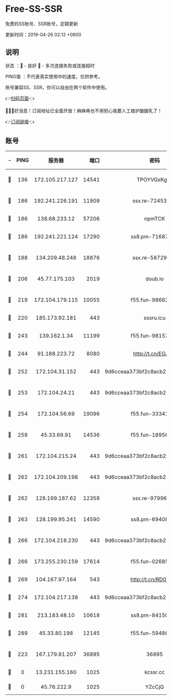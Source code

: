 # Free-SS-SSR

免费的SS账号、SSR账号，定期更新

更新时间：2019-04-26 02:12 +0800

## 说明

状态     ：🙂 - 良好 🙁 - 多次连接失败或连接超时

PING值   ：不代表真实使用中的速度，仅供参考。

账号兼容SS、SSR，你可以自由在两个软件中使用。

👉[扫码页面](https://liesauer.github.io/Free-SS-SSR/)👈

🎉🎉🎉好消息！订阅地址已全面开放！麻麻再也不用担心我要人工维护酸酸乳了！

👉[订阅链接](https://www.liesauer.net/yogurt/subscribe?ACCESS_TOKEN=DAYxR3mMaZAsaqUb)👈

## 账号

|-|PING|服务器|端口|密码|加密方式|区域|
|:----:|:----:|:-----:|-----:|:----:|:----:|:----:|
|🙂|136|172.105.217.127|14541|TPOYVGxKglpi|aes-256-cfb|JP|
|🙂|186|192.241.226.191|11909|ssx.re-72453562|aes-256-cfb|US|
|🙂|186|138.68.233.12|57206|npmTCK|rc4-md5|US|
|🙂|186|192.241.221.124|17290|ss8.pm-71687354|aes-256-cfb|US|
|🙂|188|134.209.48.248|18876|ssx.re-58729794|aes-256-cfb|US|
|🙂|206|45.77.175.103|2019|doub.io|aes-128-ctr|SG|
|🙂|219|172.104.179.115|10055|f55.fun-98662025|aes-256-cfb|SG|
|🙂|220|185.173.92.181|443|sssru.icu|rc4-md5|RU|
|🙂|243|139.162.1.34|11199|f55.fun-98157787|aes-256-cfb|SG|
|🙂|244|91.188.223.72|8080|http://t.cn/EGJIyrl|rc4-md5|RU|
|🙂|252|172.104.31.152|443|9d6cceaa373bf2c8acb22e60b6a58be6|aes-256-cfb|US|
|🙂|253|172.104.24.21|443|9d6cceaa373bf2c8acb22e60b6a58be6|aes-256-cfb|US|
|🙂|254|172.104.56.69|19096|f55.fun-33341026|aes-256-cfb|SG|
|🙂|258|45.33.69.91|14536|f55.fun-18956285|aes-256-cfb|US|
|🙂|261|172.104.215.24|443|9d6cceaa373bf2c8acb22e60b6a58be6|aes-256-cfb|US|
|🙂|262|172.104.209.198|443|9d6cceaa373bf2c8acb22e60b6a58be6|aes-256-cfb|US|
|🙂|262|128.199.187.62|12358|ssx.re-97996719|aes-256-cfb|SG|
|🙂|263|128.199.95.241|14590|ss8.pm-69408137|aes-256-cfb|SG|
|🙂|266|172.104.218.230|443|9d6cceaa373bf2c8acb22e60b6a58be6|aes-256-cfb|US|
|🙂|266|173.255.230.159|17614|f55.fun-02685738|aes-256-cfb|US|
|🙂|269|104.167.97.164|543|http://t.cn/RD0D7sx|rc4-md5|CA|
|🙂|274|172.104.217.138|443|9d6cceaa373bf2c8acb22e60b6a58be6|aes-256-cfb|US|
|🙂|281|213.183.48.10|10618|ss8.pm-84150584|rc4-md5|RU|
|🙂|289|45.33.80.198|12145|f55.fun-59486192|aes-256-cfb|US|
|🙂|223|167.179.81.207|36895|36895|aes-256-cfb|JP|
|🙁|0|13.231.155.160|1025|kcssr.cc|rc4-md5|JP|
|🙁|0|45.76.222.9|1025|YZcCjQ|rc4-md5|JP|
